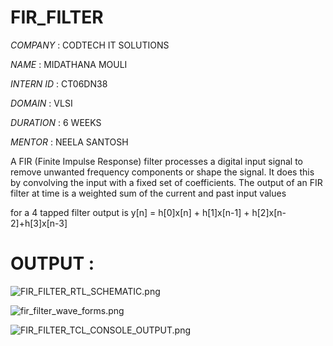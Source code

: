# FIR_FILTER

*COMPANY* : CODTECH IT SOLUTIONS

*NAME* : MIDATHANA MOULI

*INTERN ID* : CT06DN38

*DOMAIN* :  VLSI

*DURATION* : 6 WEEKS

*MENTOR* : NEELA SANTOSH

A FIR (Finite Impulse Response) filter processes a digital input signal to remove unwanted frequency components or shape the signal. It does this by convolving the input with a fixed set of coefficients.
The output of an FIR filter at time  is a weighted sum of the current and past input values

for a 4 tapped filter output is y[n] = h[0]x[n] + h[1]x[n-1] + h[2]x[n-2]+h[3]x[n-3]



# OUTPUT :
![FIR_FILTER_RTL_SCHEMATIC.png](https://github.com/user-attachments/assets/7de3e719-be44-4754-b6e9-6773fb1e9bd2)


![fir_filter_wave_forms.png](https://github.com/user-attachments/assets/4257b47a-8c17-4daa-be52-c65c1dd68623)

![FIR_FILTER_TCL_CONSOLE_OUTPUT.png](https://github.com/user-attachments/assets/b53617ea-c527-4c6a-a2f3-c454d38a9dee)




